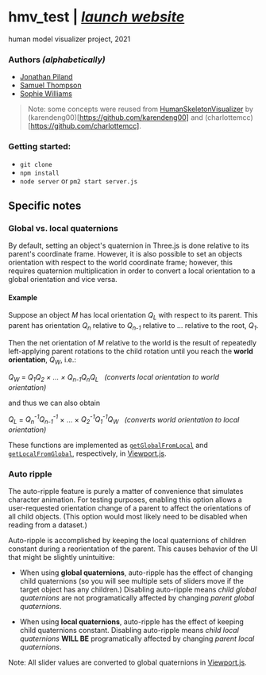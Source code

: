 # hmv_test  | [_launch website_](http://vcm-20389.vm.duke.edu/)

human model visualizer project, 2021

### Authors *(alphabetically)*

 - [Jonathan Piland](https://github.com/jpiland16)
 - [Samuel Thompson](https://github.com/samuel-thompsonn)
 - [Sophie Williams](https://github.com/sosophiemw)

> Note: some concepts were reused from [HumanSkeletonVisualizer](https://github.com/karendeng00/HumanSkeletonVisualizer/) by (karendeng00)[https://github.com/karendeng00] and (charlottemcc)[https://github.com/charlottemcc].

### Getting started:
 - `git clone`
 - `npm install`
 - `node server` or `pm2 start server.js`

## Specific notes

### Global vs. local quaternions

By default, setting an object's quaternion in Three.js is done relative to its parent's coordinate frame. However, it is also possible to set an objects orientation with respect to the world coordinate frame; however, this requires quaternion multiplication in order to convert a local orientation to a global orientation and vice versa. 

#### Example

Suppose an object *M* has local orientation *Q<sub>L</sub>* with respect to its parent. This parent has orientation *Q<sub>n</sub>* relative to *Q<sub>n-1</sub>* relative to ... relative to the root, *Q<sub>1</sub>*.

Then the net orientation of *M* relative to the world is the result of repeatedly left-applying parent rotations to the child rotation until you reach the __world orientation__, *Q<sub>W</sub>*, i.e.:

*Q<sub>W</sub>* = *Q<sub>1</sub>Q<sub>2</sub> &times; ... &times; Q<sub>n-1</sub>Q<sub>n</sub>Q<sub>L</sub>* &nbsp; *(converts local orientation to world orientation)*

and thus we can also obtain

*Q<sub>L</sub>* = *Q<sub>n</sub><sup>-1</sup>Q<sub>n-1</sub><sup>-1</sup>* &times; ... &times; *Q<sub>2</sub><sup>-1</sup>Q<sub>1</sub><sup>-1</sup>Q<sub>W</sub>* &nbsp; *(converts world orientation to local orientation)*

These functions are implemented as [`getGlobalFromLocal`](https://github.com/jpiland16/hmv_test/blob/master/src/components/Viewport.js#L160-L170) and [`getLocalFromGlobal`](https://github.com/jpiland16/hmv_test/blob/master/src/components/Viewport.js#L172-L184), respectively, in [Viewport.js](https://github.com/jpiland16/hmv_test/blob/master/src/components/Viewport.js).

### Auto ripple

The auto-ripple feature is purely a matter of convenience that simulates character animation. For testing purposes, enabling this option allows a user-requested orientation change of a parent to affect the orientations of all child objects. (This option would most likely need to be disabled when reading from a dataset.) 

Auto-ripple is accomplished by keeping the local quaternions of children constant during a reorientation of the parent. This causes behavior of the UI that might be slightly unintuitive:

 - When using **global quaternions**, auto-ripple has the effect of changing child quaternions (so you will see multiple sets of sliders move if the target object has any children.) Disabling auto-ripple means *child global quaternions* are not programatically affected by changing *parent global quaternions*.

 - When using **local quaternions**, auto-ripple has the effect of keeping child quaternions constant. Disabling auto-ripple means *child local quaternions* **WILL BE** programatically affected by changing *parent local quaternions*.

Note: All slider values are converted to global quaternions in [Viewport.js](https://github.com/jpiland16/hmv_test/blob/master/src/components/Viewport.js).